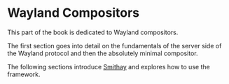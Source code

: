 # Wayland Compositors

This part of the book is dedicated to Wayland compositors.

The first section goes into detail on the fundamentals of the server side of the Wayland protocol
and then the absolutely minimal compositor.

The following sections introduce [Smithay](https://github.com/Smithay/smithay) and explores how to
use the framework.
